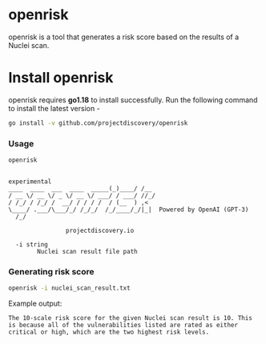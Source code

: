 # openrisk
openrisk is a tool that generates a risk score based on the results of a Nuclei scan. 


# Install openrisk
openrisk requires **go1.18** to install successfully. Run the following command to install the latest version -

```sh
go install -v github.com/projectdiscovery/openrisk
```

### Usage

```sh
openrisk
```

```console

experimental  
____  ____  ___  ____  _____(_)____/ /__
/ __ \/ __ \/ _ \/ __ \/ ___/ / ___/ //_/
/ /_/ / /_/ /  __/ / / / /  / (__  ) ,<   
\____/ .___/\___/_/ /_/_/  /_/____/_/|_|  Powered by OpenAI (GPT-3)
  /_/                                   
  
                projectdiscovery.io

  -i string
        Nuclei scan result file path
```

### Generating risk score

```sh
openrisk -i nuclei_scan_result.txt
```

Example output:

```console
The 10-scale risk score for the given Nuclei scan result is 10. This is because all of the vulnerabilities listed are rated as either critical or high, which are the two highest risk levels.
```